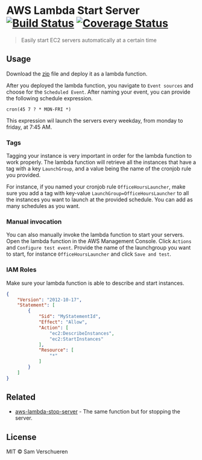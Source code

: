 # AWS Lambda Start Server [![Build Status](https://travis-ci.org/SamVerschueren/aws-lambda-start-server.svg?branch=master)](https://travis-ci.org/SamVerschueren/aws-lambda-start-server) [![Coverage Status](https://coveralls.io/repos/SamVerschueren/aws-lambda-start-server/badge.svg?branch=master&service=github)](https://coveralls.io/github/SamVerschueren/aws-lambda-start-server?branch=master)

> Easily start EC2 servers automatically at a certain time


## Usage

Download the [zip](https://github.com/SamVerschueren/aws-lambda-start-server/releases) file and deploy it as a lambda function.

After you deployed the lambda function, you navigate to `Event sources` and choose for the `Scheduled Event`. After naming your event, you can provide the following schedule expression.

```
cron(45 7 ? * MON-FRI *)
```

This expression wil launch the servers every weekday, from monday to friday, at 7:45 AM.


### Tags

Tagging your instance is very important in order for the lambda function to work properly. The lambda function will retrieve all the instances that have a tag with a key `LaunchGroup`, and a value being the name of the cronjob rule you provided.

For instance, if you named your cronjob rule `OfficeHoursLauncher`, make sure you add a tag with key-value `LaunchGroup=OfficeHoursLauncher` to all the instances you want to launch at the provided schedule. You can add as many schedules as you want.

### Manual invocation

You can also manually invoke the lambda function to start your servers. Open the lambda function in the AWS Management Console. Click `Actions` and `Configure test event`. Provide the name of the launchgroup you want to start, for instance `OfficeHoursLauncher` and click `Save and test`.


### IAM Roles

Make sure your lambda function is able to describe and start instances.

```json
{
    "Version": "2012-10-17",
    "Statement": [
        {
            "Sid": "MyStatementId",
            "Effect": "Allow",
            "Action": [
                "ec2:DescribeInstances",
                "ec2:StartInstances"
            ],
            "Resource": [
                "*"
            ]
        }
    ]
}
```


## Related

- [aws-lambda-stop-server](https://github.com/SamVerschueren/aws-lambda-stop-server) - The same function but for stopping the server.


## License

MIT © Sam Verschueren
